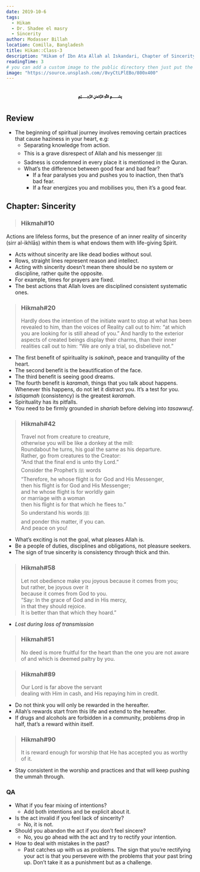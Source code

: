 ```yaml
---
date: 2019-10-6
tags:
  - Hikam
  - Dr. Shadee el masry
  - Sincerity
author: Modasser Billah
location: Comilla, Bangladesh
title: Hikam::Class-3
description: "Hikam of Ibn Ata Allah al Iskandari, Chapter of Sincerity"
readingTime: 3
# you can add a custom image to the public directory then just put the url here for example /images/....
image: "https://source.unsplash.com//8vyCtLPlEBo/800x400"
---
```

<h3 style="text-align: center;"> &#xFDFD;</h3>



## Review

- The beginning of spiritual journey involves removing certain practices that cause haziness in your heart, e.g:
	- Separating knowledge from action.
	- This is a grave disrespect of Allah and his messenger &#xfdfa;
	- Sadness is condemned in every place it is mentioned in the Quran.
	- What’s the difference between good fear and bad fear?
		- If a fear paralyses you and pushes you to inaction, then that’s bad fear.
		- If a fear energizes you and mobilises you, then it’s a good fear.

## Chapter: Sincerity

> ### Hikmah#10
Actions are lifeless forms, but the presence of an inner reality of sincerity (sirr al-ikhlāṣ) within them is what endows them with life-giving Spirit.

- Acts without sincerity are like dead bodies without soul.
- Rows, straight lines represent reason and intellect.
- Acting with sincerity doesn’t mean there should be no system or discipline, rather quite the opposite.
- For example, times for prayers are fixed.
- The best actions that Allah loves are disciplined consistent systematic ones.

> ### Hikmah#20
> Hardly does the intention of the initiate
want to stop at what has been revealed to him,
than the voices of Reality call out to him:
“at which you are looking for is still ahead of you.” And hardly to the exterior aspects of created beings display their charms,
than their inner realities call out to him:
“We are only a trial, so disbelieve not.”

- The first benefit of spirituality is _sakinah_, peace and tranquility of the heart.
- The second benefit is the beautification of the face.
- The third benefit is seeing good dreams.
- The fourth benefit is _karamah_, things that you talk about happens. Whenever this happens, do not let it distract you. It’s a test for you.
- _Istiqamah_ (consistency) is the greatest _karamah_.
- Spirituality has its pitfalls.
- You need to be firmly grounded in _shariah_ before delving into _tasawwuf_.

> ### Hikmah#42
> Travel not from creature to creature,\
otherwise you will be like a donkey at the mill:\
Roundabout he turns, his goal the same as his departure.\
Rather, go from creatures to the Creator:\
“And that the final end is unto thy Lord.”\
Consider the Prophet’s &#xfdfa; words\
“Therefore, he whose flight is for God and His Messenger,\
then his flight is for God and His Messenger;\
and he whose flight is for worldly gain\
or marriage with a woman\
then his flight is for that which he flees to.”\
So understand his words &#xfdfa;\
and ponder this matter, if you can.\
And peace on you!

- What’s exciting is not the goal, what pleases Allah is.
- Be a people of duties, disciplines and obligations, not pleasure seekers.
- The sign of true sincerity is consistency through thick and thin.

> ### Hikmah#58
> Let not obedience make you joyous because it comes from you;\
but rather, be joyous over it\
because it comes from God to you.\
“Say: In the grace of God and in His mercy,\
in that they should rejoice.\
It is better than that which they hoard.”

- _Lost during loss of transmission_

> ### Hikmah#51
> No deed is more fruitful for the heart than the one you are not aware of and which is deemed paltry by you.

> ### Hikmah#89
> Our Lord is far above the servant\
> dealing with Him in cash, and His repaying him in credit.

- Do not think you will only be rewarded in the hereafter.
- Allah’s rewards start from this life and extend to the hereafter.
- If drugs and alcohols are forbidden in a community, problems drop in half, that’s a reward within itself.

> ### Hikmah#90
> It is reward enough for worship that He has accepted you as worthy of it.

- Stay consistent in the worship and practices and that will keep pushing the ummah through.

### QA
- What if you fear mixing of intentions?
	- Add both intentions and be explicit about it.
- Is the act invalid if you feel lack of sincerity?
	-  No, it is not.
- Should you abandon the act if you don’t feel sincere?
	- No, you go ahead with the act and try to rectify your intention.
- How to deal with mistakes in the past?
	- Past catches up with us as problems. The sign that you’re rectifying your act is that you persevere with the problems that your past bring up. Don’t take it as a punishment but as a challenge.
